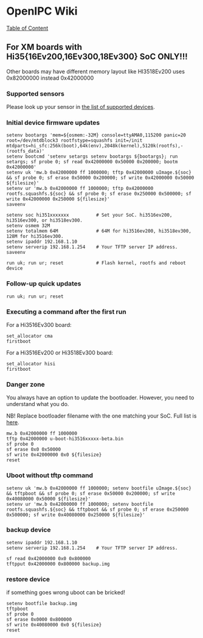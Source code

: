 # OpenIPC Wiki
[Table of Content](../../README.md)

For XM boards with Hi35{16Ev200,16Ev300,18Ev300} SoC ONLY!!!
------------------------------------------------------------

Other boards may have different memory layout like HI3518Ev200
uses 0x82000000 instead 0x42000000

### Supported sensors

Please look up your sensor in [the list of supported devices][1].

### Initial device firmware updates

```
setenv bootargs 'mem=${osmem:-32M} console=ttyAMA0,115200 panic=20 root=/dev/mtdblock3 rootfstype=squashfs init=/init mtdparts=hi_sfc:256k(boot),64k(env),2048k(kernel),5120k(rootfs),-(rootfs_data)'
setenv bootcmd 'setenv setargs setenv bootargs ${bootargs}; run setargs; sf probe 0; sf read 0x42000000 0x50000 0x200000; bootm 0x42000000'
setenv uk 'mw.b 0x42000000 ff 1000000; tftp 0x42000000 uImage.${soc} && sf probe 0; sf erase 0x50000 0x200000; sf write 0x42000000 0x50000 ${filesize}'
setenv ur 'mw.b 0x42000000 ff 1000000; tftp 0x42000000 rootfs.squashfs.${soc} && sf probe 0; sf erase 0x250000 0x500000; sf write 0x42000000 0x250000 ${filesize}'
saveenv

setenv soc hi351xxxxxxx          # Set your SoC. hi3516ev200, hi3516ev300, or hi3518ev300.
setenv osmem 32M
setenv totalmem 64M              # 64M for hi3516ev200, hi3518ev300, 128M for hi3516ev300.
setenv ipaddr 192.168.1.10
setenv serverip 192.168.1.254    # Your TFTP server IP address.
saveenv

run uk; run ur; reset            # Flash kernel, rootfs and reboot device
```

### Follow-up quick updates

```
run uk; run ur; reset
```

### Executing a command after the first run

For a Hi3516Ev300 board:
```
set_allocator cma
firstboot
```

For a Hi3516Ev200 or Hi3518Ev300 board:
```
set_allocator hisi
firstboot
```

### Danger zone

You always have an option to update the bootloader. However, you need to
understand what you do.

NB! Replace bootloader filename with the one matching your SoC. 
Full list is [here](https://github.com/OpenIPC/firmware/releases/tag/latest).

```
mw.b 0x42000000 ff 1000000
tftp 0x42000000 u-boot-hi3516xxxxx-beta.bin
sf probe 0
sf erase 0x0 0x50000
sf write 0x42000000 0x0 ${filesize}
reset
```

[1]: guide-supported-devices.md


### Uboot without tftp command

```
setenv uk 'mw.b 0x42000000 ff 1000000; setenv bootfile uImage.${soc} && tftpboot && sf probe 0; sf erase 0x50000 0x200000; sf write 0x40080000 0x50000 ${filesize}'
setenv ur 'mw.b 0x42000000 ff 1000000; setenv bootfile rootfs.squashfs.${soc} && tftpboot && sf probe 0; sf erase 0x250000 0x500000; sf write 0x40080000 0x250000 ${filesize}'
```


### backup device

```
setenv ipaddr 192.168.1.10
setenv serverip 192.168.1.254    # Your TFTP server IP address.

sf read 0x42000000 0x0 0x800000
tftpput 0x42000000 0x800000 backup.img
```


### restore device

if something goes wrong uboot can be bricked!

```
setenv bootfile backup.img
tftpboot
sf probe 0
sf erase 0x0000 0x800000
sf write 0x40080000 0x0 ${filesize}
reset
```
